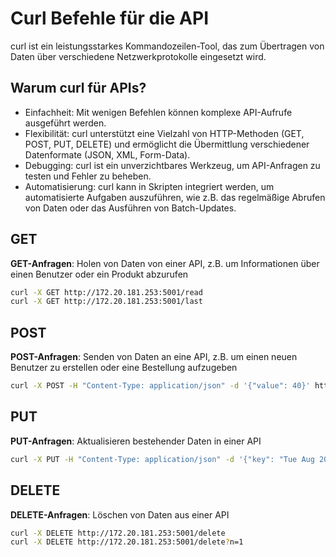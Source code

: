 # Curl Befehle für die API

curl ist ein leistungsstarkes Kommandozeilen-Tool, das zum Übertragen von Daten über verschiedene Netzwerkprotokolle eingesetzt wird.

## Warum curl für APIs?

- Einfachheit: Mit wenigen Befehlen können komplexe API-Aufrufe ausgeführt werden.
- Flexibilität: curl unterstützt eine Vielzahl von HTTP-Methoden (GET, POST, PUT, DELETE) und ermöglicht die Übermittlung verschiedener Datenformate (JSON, XML, Form-Data).
- Debugging: curl ist ein unverzichtbares Werkzeug, um API-Anfragen zu testen und Fehler zu beheben.
- Automatisierung: curl kann in Skripten integriert werden, um automatisierte Aufgaben auszuführen, wie z.B. das regelmäßige Abrufen von Daten oder das Ausführen von Batch-Updates.

## GET

**GET-Anfragen**: Holen von Daten von einer API, z.B. um Informationen über einen Benutzer oder ein Produkt abzurufen

```bash
curl -X GET http://172.20.181.253:5001/read
curl -X GET http://172.20.181.253:5001/last
```

## POST

**POST-Anfragen**: Senden von Daten an eine API, z.B. um einen neuen Benutzer zu erstellen oder eine Bestellung aufzugeben

```bash
curl -X POST -H "Content-Type: application/json" -d '{"value": 40}' http://172.20.181.112:5001/create
```

## PUT

**PUT-Anfragen**: Aktualisieren bestehender Daten in einer API

```bash
curl -X PUT -H "Content-Type: application/json" -d '{"key": "Tue Aug 20 11:40:29 2024", "value": 70}' http://172.20.181.253:5001/update
```

## DELETE

**DELETE-Anfragen**: Löschen von Daten aus einer API

```bash
curl -X DELETE http://172.20.181.253:5001/delete
curl -X DELETE http://172.20.181.253:5001/delete?n=1
```
